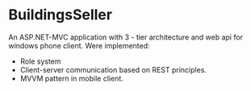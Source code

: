 BuildingsSeller
===============
An ASP.NET-MVC application with 3 - tier architecture and web api for windows phone client.
Were implemented:
 - Role system
 - Client-server communication based on REST principles.
 - MVVM pattern in mobile client.
